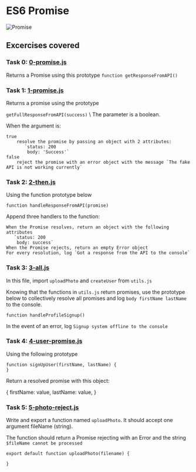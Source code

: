 # ES6 Promise

![Promise ](https://cdn.programiz.com/sites/tutorial2program/files/javascript-promise-chaining.png)

## Excercises covered

### Task 0: [0-promise.js](https://github.com/JamesRaphaelJRC/alx-backend-javascript/blob/main/0x01-ES6_promise/0-promise.js)
Returns a Promise using this prototype `function getResponseFromAPI()`

### Task 1: [1-promise.js](https://github.com/JamesRaphaelJRC/alx-backend-javascript/blob/main/0x01-ES6_promise/1-promise.js)
Returns a promise using the prototype

`getFullResponseFromAPI(success)` \\ The parameter is a boolean.

When the argument is:

    true
        resolve the promise by passing an object with 2 attributes:
           `status: 200
            body: 'Success'`
    false
        reject the promise with an error object with the message `The fake API is not working currently`


### Task 2: [2-then.js](https://github.com/JamesRaphaelJRC/alx-backend-javascript/blob/main/0x01-ES6_promise/2-then.js)
Using the function prototype below

`function handleResponseFromAPI(promise)`

Append three handlers to the function:

    When the Promise resolves, return an object with the following attributes
       `status: 200
        body: success`
    When the Promise rejects, return an empty Error object
    For every resolution, log `Got a response from the API to the console`

### Task 3: [3-all.js](https://github.com/JamesRaphaelJRC/alx-backend-javascript/blob/main/0x01-ES6_promise/3-all.js)
In this file, import `uploadPhoto` and `createUser` from `utils.js`

Knowing that the functions in `utils.js` return promises, use the prototype below to collectively resolve all promises and log `body firstName lastName` to the console.

    function handleProfileSignup()

In the event of an error, log `Signup system offline to the console`

### Task 4: [4-user-promise.js](https://github.com/JamesRaphaelJRC/alx-backend-javascript/blob/main/0x01-ES6_promise/4-user-promise.js)
Using the following prototype

    function signUpUser(firstName, lastName) {
    }

Return a resolved promise with this object:

{
  firstName: value,
  lastName: value,
}

### Task 5: [5-photo-reject.js](https://github.com/JamesRaphaelJRC/alx-backend-javascript/blob/main/0x01-ES6_promise/5-photo-reject.js)
Write and export a function named `uploadPhoto`. It should accept one argument fileName (string).

The function should return a Promise rejecting with an Error and the string `$fileName cannot be processed`

    export default function uploadPhoto(filename) {

    }
